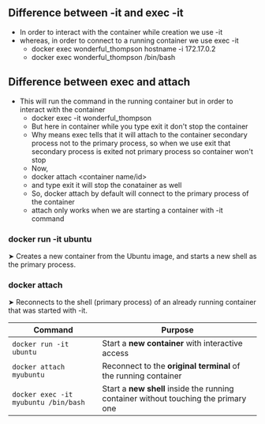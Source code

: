 ## Difference between -it and exec -it
- In order to interact with the container while creation we use -it
- whereas, in order to connect to a running container we use exec -it 
    - docker exec  wonderful_thompson hostname -i
        172.17.0.2  
    -  docker exec  wonderful_thompson /bin/bash
      
## Difference between exec and attach

  - This will run the command in the running container but in order to interact with the container
    - docker exec -it wonderful_thompson
    - But here in container while you type exit it don't stop the container 
    - Why means exec tells that it will attach to the container secondary process not to the primary process, so when we use exit
    that secondary process is exited not primary process so container won't stop 
    - Now,
    - docker attach <container name/id>
    - and type exit it will stop the conatainer as well
    - So, docker attach by default will connect to the primary process of the container 
    - attach only works when we are starting a container with -it command

### docker run -it ubuntu
➤ Creates a new container from the Ubuntu image, and starts a new shell as the primary process.

### docker attach <container>
➤ Reconnects to the shell (primary process) of an already running container that was started with -it.


| Command                              | Purpose                                                                             |
| ------------------------------------ | ----------------------------------------------------------------------------------- |
| `docker run -it ubuntu`              | Start a **new container** with interactive access                                   |
| `docker attach myubuntu`             | Reconnect to the **original terminal** of the running container                     |
| `docker exec -it myubuntu /bin/bash` | Start a **new shell** inside the running container without touching the primary one |


